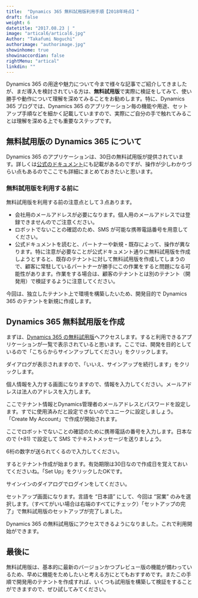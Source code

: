 ```yaml
---
title:  "Dynamics 365 無料試用版利用手順【2018年時点】"
draft: false
weight: 6
datetitle: "2017.08.23 | "
image: "artical6/artical6.jpg"
Author: "Takafumi Noguchi"
authorimage: "authorimage.jpg"
showinhome: true
showinaccordian: false
rightMenu: "artical"
linkdin: ""
--- 
```

<!-- Intro  -->
Dynamics 365 の用途や魅力について今まで様々な記事でご紹介してきましたが、まだ導入を検討されている方は、**無料試用版**で実際に検証をしてみて、使い勝手や動作について理解を深めてみることをお勧めします。特に、Dynamics 365 ブログでは、Dynamics 365 のアプリケーション毎の機能や用途、セットアップ手順などを細かく記載していますので、実際にご自分の手で触れてみることは理解を深める上でも重要なステップです。


## 無料試用版の Dynamics 365 について
Dynamics 365 のアプリケーションは、30日の無料試用版が提供されています。詳しくは[公式のドキュメント](https://docs.microsoft.com/ja-jp/power-platform/admin/try-powerapps-dynamics-365)にも記載があるのですが、操作が少しわかりづらい点もあるのでここでも詳細にまとめておきたいと思います。


### 無料試用版を利用する前に
無料試用版を利用する前の注意点として３点あります。

* 会社用のメールアドレスが必要になります。個人用のメールアドレスでは登録できませんのでご注意ください。
* ロボットでないことの確認のため、SMS が可能な携帯電話番号を用意してください。
* 公式ドキュメントを読むと、パートナーや新規・既存によって、操作が異なります。特に注意が必要なことが公式ドキュメント通りに無料試用版を作成しようとすると、既存のテナントに対して無料試用版を作成してしまうので、顧客に常駐しているパートナーが勝手にこの作業をすると問題になる可能性があります。作業をする場合は、顧客のテナントとは別のテナント（開発用）で検証するように注意してください。

今回は、独立したテナント上で環境を構築したいため、開発目的で Dynamics 365 のテナントを新規に作成します。

## Dynamics 365 無料試用版を作成
まずは、[Dynamics 365 の無料試用版](https://trials.dynamics.com/Dynamics365/Signup/)へアクセスします。すると利用できるアプリケーションが一覧で表示されていると思います。ここでは、開発を目的としているので「こちらからサインアップしてください」をクリックします。
<!-- Image =  d-setup-01.png-->

ダイアログが表示されますので、「いいえ、サインアップを続行します」をクリックします。
<!-- Image =  d-setup-02.png-->

個人情報を入力する画面になりますので、情報を入力してください。メールアドレスは法人のアドレスを入力します。
<!-- Image =  d-setup-03.png-->

ここでテナント情報とDynamics管理者のメールアドレスとパスワードを設定します。すでに使用済みだと設定できないのでユニークに設定しましょう。「Create My Account」で作成が開始されます。
<!-- Image =  d-setup-04.png-->

ここでロボットでないことの確認のために携帯電話の番号を入力します。日本なので (+81) で設定して SMS でテキストメッセージを送りましょう。
<!-- Image =  d-setup-05.png-->

6桁の数字が送られてくるので入力してください。
<!-- image= d-setup-06.png -->

するとテナント作成が始まります。有効期限は30日なので作成日を覚えておいてくださいね。「Set Up」をクリックしたOKです。
<!-- image= d-setup-07.png -->

サインインのダイアログでログインをしてください。
<!-- image= d-setup-08.png -->

セットアップ画面になります。言語を “日本語” にして、今回は “営業” のみを選択します。（すべてがいい場合は右端のすべてにチェック）「セットアップの完了」で無料試用版のセットアップが完了しました。
<!-- image= d-setup-09.png -->

Dynamics 365 の無料試用版にアクセスできるようになりました。これで利用開始ができます。

## 最後に
無料試用版は、基本的に最新のバージョンかつプレビュー版の機能が備わっているため、早めに機能をためしたいと考える方にとてもおすすめです。またこの手順で開発用のテナントを作成すれば、いくつも試用版を構築して検証をすることができますので、ぜひ試してみてください。    
&nbsp;
